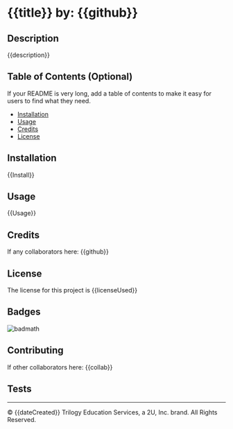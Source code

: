 # {{title}} by: {{github}}

## Description

{{description}}

## Table of Contents (Optional)

If your README is very long, add a table of contents to make it easy for users to find what they need.

- [Installation](#installation)
- [Usage](#usage)
- [Credits](#credits)
- [License](#license)

## Installation

{{Install}}

## Usage

{{Usage}}

## Credits

If any collaborators here: {{github}}

## License

The license for this project is {{licenseUsed}}

## Badges

![badmath](https://img.shields.io/github/languages/top/nielsenjared/badmath)

## Contributing

If other collaborators here: {{collab}}

## Tests

---

© {{dateCreated}} Trilogy Education Services, a 2U, Inc. brand. All Rights Reserved.
